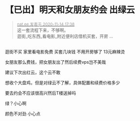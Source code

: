 # 【已出】明天和女朋友约会 出绿云


<div class="quote"><blockquote><font size="2"><a href="https://www.hostloc.com/forum.php?mod=redirect&amp;goto=findpost&amp;pid=9453995&amp;ptid=766687" target="_blank"><font color="#999999">nat.ee 发表于 2020-11-14 17:38</font></a></font><br />
这一套流程下来，不够啊。<br />
逛街_吃东西_看电影_附近便利店借机买套，开房 ...</blockquote></div><br />
逛街不买 家里看电影免费 买套几块钱 不用开房够了 13元麻辣烫

女朋友那么费钱，把女朋友出了然后续费vps岂不美哉

建议下次出红云，这个云不敢<img id="aimg_qkMO1" onclick="zoom(this, this.src, 0, 0, 0)" class="zoom" src="https://cdn.jsdelivr.net/gh/hishis/forum-master/public/images/patch.gif" onmouseover="img_onmouseoverfunc(this)" onload="thumbImg(this)" border="0" alt="" />

想收个大盘鸡，但是对绿云不了解，具体配置和续费价格多少

要去约会不应该很高兴然后T楼送掉吗

绿？小心啊

颜色不对劲 小心点<img src="static/image/smiley/default/lol.gif" smilieid="12" border="0" alt="" />
